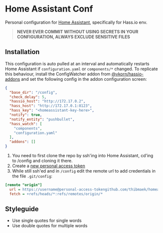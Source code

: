 # Home Assistant Conf

Personal configuration for [Home Assistant](https://home-assistant.io), specifically for Hass.io env.

> __NEVER EVER COMMIT WITHOUT USING SECRETS IN YOUR CONFIGURATION, ALWAYS EXCLUDE SENSITIVE FILES__

## Installation

This configuration is auto pulled at an interval and automatically restarts Home Assistant if `configuration.yaml` or `components/*` changed.
To replicate this behaviour, install the ConfigWatcher addon from [@vkorn/hassio-addons](https://github.com/vkorn/hassio-addons/tree/master/configwatcher) and set the following config in the addon configuration screen:

```json
{
  "base_dir": "/config",
  "check_delay": 5,
  "hassio_host": "http://172.17.0.2",
  "hass_host": "http://172.17.0.1:8123",
  "hass_key": "<homeassistant-key-here>",
  "notify": true,
  "notify_entity": "pushbullet",
  "hass_watch": [
    "components",
    "configuration.yaml"
  ],
  "addons": []
}
```

1. You need to first clone the repo by ssh'ing into Home Assistant, cd'ing to /config and cloning it there.
2. Create a [new personal access token](https://github.com/settings/tokens)
3. While still ssh'ed and in `/config` edit the remote url to add credentials in the file `.git/config`:

```ini
[remote "origin"]
  url = https://username@personal-access-tokengithub.com/thibmaek/homeassistant-conf
  fetch = +refs/heads/*:refs/remotes/origin/*
```

## Styleguide

- Use single quotes for single words
- Use double quotes for multiple words
